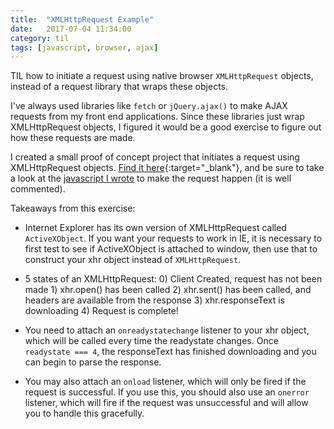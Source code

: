 ```yaml
---
title:  "XMLHttpRequest Example"
date:   2017-07-04 11:34:00
category: til
tags: [javascript, browser, ajax]
---
```


TIL how to initiate a request using native browser `XMLHttpRequest` objects, instead of a request library that wraps these objects.

I've always used libraries like `fetch` or `jQuery.ajax()` to make AJAX requests from my front end applications. Since these libraries just wrap XMLHttpRequest objects, I figured it would be a good exercise to figure out how these requests are made.

I created a small proof of concept project that initiates a request using XMLHttpRequest objects. [Find it here][here]{:target="_blank"}, and be sure to take a look at the [javascript I wrote][wrote] to make the request happen (it is well commented).

Takeaways from this exercise:

- Internet Explorer has its own version of XMLHttpRequest called `ActiveXObject`. If you want your requests to work in IE, it is necessary to first test to see if ActiveXObject is attached to window, then use that to construct your xhr object instead of `XMLHttpRequest`.

- 5 states of an XMLHttpRequest: 0) Client Created, request has not been made 1) xhr.open() has been called 2) xhr.sent() has been called, and headers are available from the response 3) xhr.responseText is downloading 4) Request is complete!

- You need to attach an `onreadystatechange` listener to your xhr object, which will be called every time the readystate changes. Once `readystate === 4`, the responseText has finished downloading and you can begin to parse the response.

- You may also attach an `onload` listener, which will only be fired if the request is successful. If you use this, you should also use an `onerror` listener, which will fire if the request was unsuccessful and will allow you to handle this gracefully.


[here]: http://www.bambielli.com/XmlHttpRequest-Example/
[wrote]: https://github.com/bambielli/XmlHttpRequest-Example/blob/master/assets/script.js
